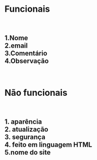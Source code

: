 <h1> Funcionais </h1>

</br>

<h2>
1.Nome</br>
2.email</br>
3.Comentário</br>
4.Observação </br> 
</h2>

</br>

<h1> Não funcionais </h1>

</br>

<h2>
1. aparência </br>
2. atualização </br>
3. segurança </br>  
4. feito em linguagem HTML </br>
5.nome do site
</h2>